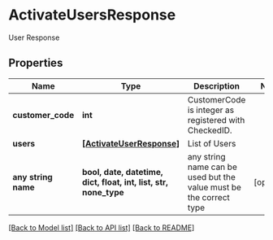 # ActivateUsersResponse

User Response

## Properties
Name | Type | Description | Notes
------------ | ------------- | ------------- | -------------
**customer_code** | **int** | CustomerCode is integer as registered with CheckedID. | 
**users** | [**[ActivateUserResponse]**](ActivateUserResponse.md) | List of Users | 
**any string name** | **bool, date, datetime, dict, float, int, list, str, none_type** | any string name can be used but the value must be the correct type | [optional]

[[Back to Model list]](../README.md#documentation-for-models) [[Back to API list]](../README.md#documentation-for-api-endpoints) [[Back to README]](../README.md)


